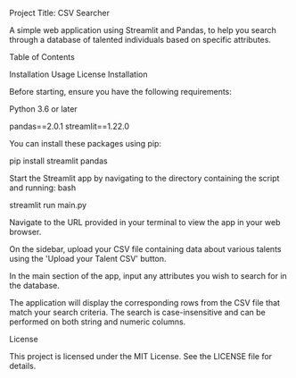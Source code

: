Project 
Title: CSV Searcher

A simple web application using Streamlit and Pandas, to help you search through a database of talented individuals based on specific attributes.

Table of Contents

Installation
Usage
License
Installation


Before starting, ensure you have the following requirements:

Python 3.6 or later

pandas==2.0.1
streamlit==1.22.0

You can install these packages using pip:

pip install streamlit pandas

Start the Streamlit app by navigating to the directory containing the script and running:
bash

streamlit run main.py


Navigate to the URL provided in your terminal to view the app in your web browser.


On the sidebar, upload your CSV file containing data about various talents using the 'Upload your Talent CSV' button.


In the main section of the app, input any attributes you wish to search for in the database.


The application will display the corresponding rows from the CSV file that match your search criteria. The search is case-insensitive and can be performed on both string and numeric columns.

License

This project is licensed under the MIT License. See the LICENSE file for details.
